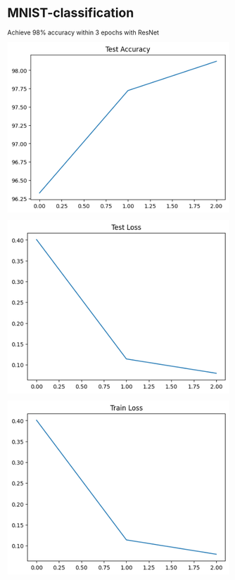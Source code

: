 # MNIST-classification

Achieve 98% accuracy within 3 epochs with ResNet

![test acc](https://github.com/mikewill1998/MNIST-classification/blob/main/result%20graph/test%20accuracy.png)

![test loss](https://github.com/mikewill1998/MNIST-classification/blob/main/result%20graph/test%20loss.png)

![train loss](https://github.com/mikewill1998/MNIST-classification/blob/main/result%20graph/train%20loss.png)
